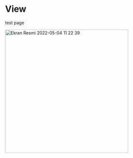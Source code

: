 # View

test page

<img width="401" alt="Ekran Resmi 2022-05-04 11 22 39" src="https://user-images.githubusercontent.com/98979530/166652356-a01abe3b-3586-4780-8682-59fdc3c28b02.png">
